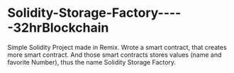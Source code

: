 # Solidity-Storage-Factory-----32hrBlockchain
Simple Solidity Project made in Remix. Wrote a smart contract, that creates more smart contract. And those smart contracts stores values (name and favorite Number), thus the name Solidity Storage Factory.
